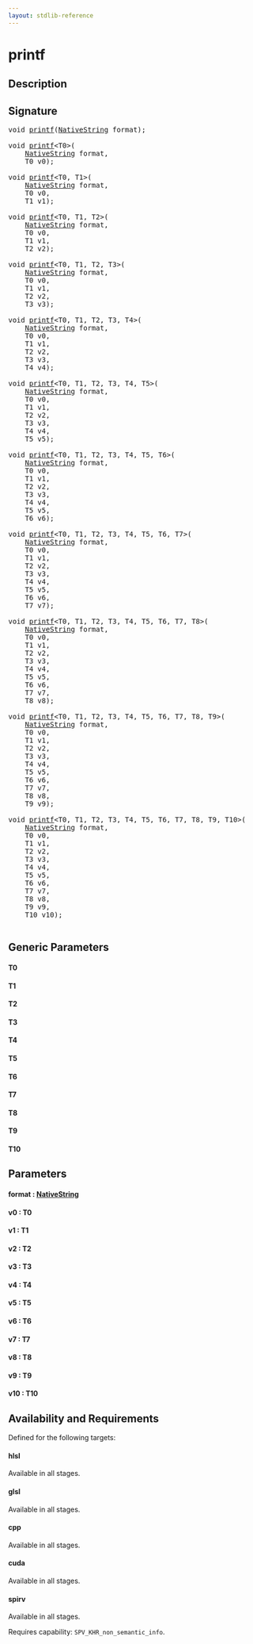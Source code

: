 ```yaml
---
layout: stdlib-reference
---
```


# printf

## Description





## Signature 

<pre>
<span class="code_keyword">void</span> <a href="/stdlib-reference/global-decls/printf">printf</a>(<a href="/stdlib-reference/types/NativeString/index" class="code_type">NativeString</a> <span class='code_param'>format</span>);

<span class="code_keyword">void</span> <a href="/stdlib-reference/global-decls/printf">printf</a>&lt;T0&gt;(
    <a href="/stdlib-reference/types/NativeString/index" class="code_type">NativeString</a> <span class='code_param'>format</span>,
    T0 <span class='code_param'>v0</span>);

<span class="code_keyword">void</span> <a href="/stdlib-reference/global-decls/printf">printf</a>&lt;T0, T1&gt;(
    <a href="/stdlib-reference/types/NativeString/index" class="code_type">NativeString</a> <span class='code_param'>format</span>,
    T0 <span class='code_param'>v0</span>,
    T1 <span class='code_param'>v1</span>);

<span class="code_keyword">void</span> <a href="/stdlib-reference/global-decls/printf">printf</a>&lt;T0, T1, T2&gt;(
    <a href="/stdlib-reference/types/NativeString/index" class="code_type">NativeString</a> <span class='code_param'>format</span>,
    T0 <span class='code_param'>v0</span>,
    T1 <span class='code_param'>v1</span>,
    T2 <span class='code_param'>v2</span>);

<span class="code_keyword">void</span> <a href="/stdlib-reference/global-decls/printf">printf</a>&lt;T0, T1, T2, T3&gt;(
    <a href="/stdlib-reference/types/NativeString/index" class="code_type">NativeString</a> <span class='code_param'>format</span>,
    T0 <span class='code_param'>v0</span>,
    T1 <span class='code_param'>v1</span>,
    T2 <span class='code_param'>v2</span>,
    T3 <span class='code_param'>v3</span>);

<span class="code_keyword">void</span> <a href="/stdlib-reference/global-decls/printf">printf</a>&lt;T0, T1, T2, T3, T4&gt;(
    <a href="/stdlib-reference/types/NativeString/index" class="code_type">NativeString</a> <span class='code_param'>format</span>,
    T0 <span class='code_param'>v0</span>,
    T1 <span class='code_param'>v1</span>,
    T2 <span class='code_param'>v2</span>,
    T3 <span class='code_param'>v3</span>,
    T4 <span class='code_param'>v4</span>);

<span class="code_keyword">void</span> <a href="/stdlib-reference/global-decls/printf">printf</a>&lt;T0, T1, T2, T3, T4, T5&gt;(
    <a href="/stdlib-reference/types/NativeString/index" class="code_type">NativeString</a> <span class='code_param'>format</span>,
    T0 <span class='code_param'>v0</span>,
    T1 <span class='code_param'>v1</span>,
    T2 <span class='code_param'>v2</span>,
    T3 <span class='code_param'>v3</span>,
    T4 <span class='code_param'>v4</span>,
    T5 <span class='code_param'>v5</span>);

<span class="code_keyword">void</span> <a href="/stdlib-reference/global-decls/printf">printf</a>&lt;T0, T1, T2, T3, T4, T5, T6&gt;(
    <a href="/stdlib-reference/types/NativeString/index" class="code_type">NativeString</a> <span class='code_param'>format</span>,
    T0 <span class='code_param'>v0</span>,
    T1 <span class='code_param'>v1</span>,
    T2 <span class='code_param'>v2</span>,
    T3 <span class='code_param'>v3</span>,
    T4 <span class='code_param'>v4</span>,
    T5 <span class='code_param'>v5</span>,
    T6 <span class='code_param'>v6</span>);

<span class="code_keyword">void</span> <a href="/stdlib-reference/global-decls/printf">printf</a>&lt;T0, T1, T2, T3, T4, T5, T6, T7&gt;(
    <a href="/stdlib-reference/types/NativeString/index" class="code_type">NativeString</a> <span class='code_param'>format</span>,
    T0 <span class='code_param'>v0</span>,
    T1 <span class='code_param'>v1</span>,
    T2 <span class='code_param'>v2</span>,
    T3 <span class='code_param'>v3</span>,
    T4 <span class='code_param'>v4</span>,
    T5 <span class='code_param'>v5</span>,
    T6 <span class='code_param'>v6</span>,
    T7 <span class='code_param'>v7</span>);

<span class="code_keyword">void</span> <a href="/stdlib-reference/global-decls/printf">printf</a>&lt;T0, T1, T2, T3, T4, T5, T6, T7, T8&gt;(
    <a href="/stdlib-reference/types/NativeString/index" class="code_type">NativeString</a> <span class='code_param'>format</span>,
    T0 <span class='code_param'>v0</span>,
    T1 <span class='code_param'>v1</span>,
    T2 <span class='code_param'>v2</span>,
    T3 <span class='code_param'>v3</span>,
    T4 <span class='code_param'>v4</span>,
    T5 <span class='code_param'>v5</span>,
    T6 <span class='code_param'>v6</span>,
    T7 <span class='code_param'>v7</span>,
    T8 <span class='code_param'>v8</span>);

<span class="code_keyword">void</span> <a href="/stdlib-reference/global-decls/printf">printf</a>&lt;T0, T1, T2, T3, T4, T5, T6, T7, T8, T9&gt;(
    <a href="/stdlib-reference/types/NativeString/index" class="code_type">NativeString</a> <span class='code_param'>format</span>,
    T0 <span class='code_param'>v0</span>,
    T1 <span class='code_param'>v1</span>,
    T2 <span class='code_param'>v2</span>,
    T3 <span class='code_param'>v3</span>,
    T4 <span class='code_param'>v4</span>,
    T5 <span class='code_param'>v5</span>,
    T6 <span class='code_param'>v6</span>,
    T7 <span class='code_param'>v7</span>,
    T8 <span class='code_param'>v8</span>,
    T9 <span class='code_param'>v9</span>);

<span class="code_keyword">void</span> <a href="/stdlib-reference/global-decls/printf">printf</a>&lt;T0, T1, T2, T3, T4, T5, T6, T7, T8, T9, T10&gt;(
    <a href="/stdlib-reference/types/NativeString/index" class="code_type">NativeString</a> <span class='code_param'>format</span>,
    T0 <span class='code_param'>v0</span>,
    T1 <span class='code_param'>v1</span>,
    T2 <span class='code_param'>v2</span>,
    T3 <span class='code_param'>v3</span>,
    T4 <span class='code_param'>v4</span>,
    T5 <span class='code_param'>v5</span>,
    T6 <span class='code_param'>v6</span>,
    T7 <span class='code_param'>v7</span>,
    T8 <span class='code_param'>v8</span>,
    T9 <span class='code_param'>v9</span>,
    T10 <span class='code_param'>v10</span>);

</pre>

## Generic Parameters

#### T0
#### T1
#### T2
#### T3
#### T4
#### T5
#### T6
#### T7
#### T8
#### T9
#### T10

## Parameters

#### format  : [NativeString](/stdlib-reference/types/NativeString/index)
#### v0  : T0
#### v1  : T1
#### v2  : T2
#### v3  : T3
#### v4  : T4
#### v5  : T5
#### v6  : T6
#### v7  : T7
#### v8  : T8
#### v9  : T9
#### v10  : T10

## Availability and Requirements

Defined for the following targets:

#### hlsl
Available in all stages.

#### glsl
Available in all stages.

#### cpp
Available in all stages.

#### cuda
Available in all stages.

#### spirv
Available in all stages.

Requires capability: `SPV_KHR_non_semantic_info`.


